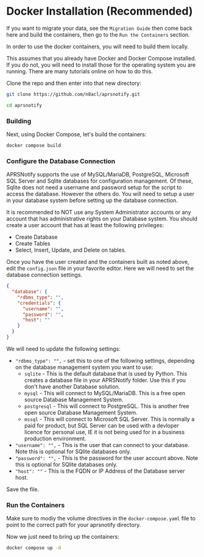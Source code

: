 # Docker Installation (Recommended)

If you want to migrate your data, see the ```Migration Guide``` then come back here and build the containers, then go to the ```Run the Containers``` section.

In order to use the docker containers, you will need to build them locally.

This assumes that you already have Docker and Docker Compose installed. If you do not, you will need to install those for the operating system you are running. There are many tutorials online on how to do this.

Clone the repo and then enter into that new directory:

```bash
git clone https://github.com/n8acl/aprsnotify.git

cd aprsnotify
```

### Building

Next, using Docker Compose, let's build the containers:

```bash
docker compose build
```

### Configure the Database Connection

APRSNotify supports the use of MySQL/MariaDB, PostgreSQL, Microsoft SQL Server and Sqlite databases for configuration management. Of these, Sqlite does not need a username and password setup for the script to access the database. However the others do. You will need to setup a user in your database system before setting up the database connection.

It is recommended to NOT use any System Administrator accounts or any account that has administrative rights on your Database system. You should create a user account that has at least the following privileges:
- Create Database
- Create Tables
- Select, Insert, Update, and Delete on tables.

Once you have the user created and the containers built as noted above, edit the ```config.json``` file in your favorite editor. Here we will need to set the database connection settings. 

```json
{
  "database": {
    "rdbms_type": "",
    "credentials": {
      "username": "",
      "password": "",
      "host": ""
    }
  }
}
```

We will need to update the following settings:

- ```"rdbms_type": "",``` - set this to one of the following settings, depending on the database management system you want to use:
    - ```sqlite``` - This is the default database that is used by Python. This creates a database file in your APRSNotify folder. Use this if you don't have another Database solution.
    - ```mysql``` - This will connect to MySQL/MariaDB. This is a free open source Database Management System.
    - ```postgresql``` - This will connect to PostgreSQL. This is another free open source Database Management System.
    - ```mssql``` - This will connect to Microsoft SQL Server. This is normally a paid for product, but SQL Server can be used with a devloper licence for personal use, IE it is not being used for in a business production environment.
- ```"username": "",``` - This is the user that can connect to your database. Note this is optional for SQlite databases only.
- ```"password": "",``` - This is the password for the user account above. Note this is optional for SQlite databases only.
- ```"host": ""``` - This is the FQDN or IP Address of the Database server host.

Save the file.

### Run the Containers

Make sure to modiy the volume directives in the ```docker-compose.yaml``` file to point to the correct path for your aprsnotify directory.

Now we just need to bring up the containers:

```bash
docker compose up -d
```
